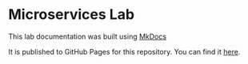 # Microservices Lab

This lab documentation was built using [MkDocs](https://www.mkdocs.org)


It is published to GitHub Pages for this repository.  You can find it [here](https://wcp-public-team.github.io/microservices-lab/).

